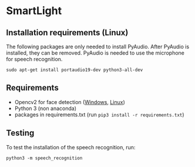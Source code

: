 # SmartLight

## Installation requirements (Linux)

The following packages are only needed to install PyAudio. After PyAudio is
installed, they can be removed. PyAudio is needed to use the microphone for
speech recognition.

    sudo apt-get install portaudio19-dev python3-all-dev

## Requirements
 - Opencv2 for face detection ([Windows](http://bfy.tw/9v3O), [Linux](https://github.com/jayrambhia/Install-OpenCV))
 - Python 3 (non anaconda)
 - packages in requirements.txt (run `pip3 install -r requirements.txt`)


## Testing
To test the installation of the speech recognition, run:

    python3 -m speech_recognition

